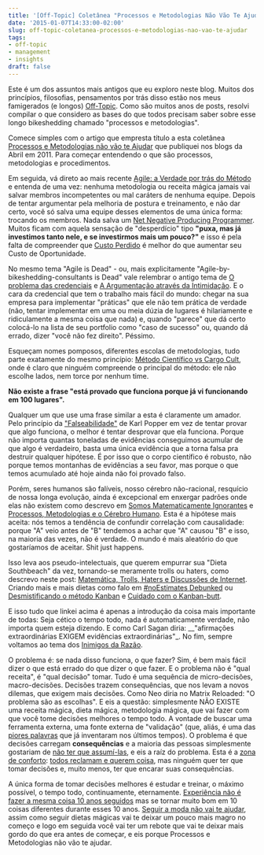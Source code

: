 ```yaml
---
title: '[Off-Topic] Coletânea "Processos e Metodologias Não Vão Te Ajudar!"'
date: '2015-01-07T14:33:00-02:00'
slug: off-topic-coletanea-processos-e-metodologias-nao-vao-te-ajudar
tags:
- off-topic
- management
- insights
draft: false
---
```


Este é um dos assuntos mais antigos que eu exploro neste blog. Muitos dos princípios, filosofias, pensamentos por trás disso estão nos meus famigerados (e longos) [Off-Topic](http://www.akitaonrails.com/Off-Topic). Como são muitos anos de posts, resolvi compilar o que considero as bases do que todos precisam saber sobre esse longo bikeshedding chamado "processos e metodologias".

Comece simples com o artigo que empresta título a esta coletânea [Processos e Metodologias não vão te Ajudar](http://www.akitaonrails.com/2013/05/24/processos-e-metodologias-nao-vao-te-ajudar#.VK1ZCYrF_SZ) que publiquei nos blogs da Abril em 2011. Para começar entendendo o que são processos, metodologias e procedimentos.

Em seguida, vá direto ao mais recente [Agile: a Verdade por trás do Método](http://www.akitaonrails.com/2014/09/28/off-topic-agile-a-verdade-por-tras-do-metodo#.VK1ZBorF_Sa) e entenda de uma vez: nenhuma metodologia ou receita mágica jamais vai salvar membros incompetentes ou mal caráters de nenhuma equipe. Depois de tentar argumentar pela melhoria de postura e treinamento, e não dar certo, você só salva uma equipe desses elementos de uma única forma: trocando os membros. Nada salva um [Net Negative Producing Programmer](http://www.akitaonrails.com/2009/03/30/off-topic-net-negative-producing-programmer). Muitos ficam com aquela sensação de "desperdício" tipo __"puxa, mas já investimos tanto nele, e se investirmos mais um pouco?"__ e isso é pela falta de compreender que [Custo Perdido](http://www.akitaonrails.com/2007/08/19/a-falcia-do-custo-perdido#.VK1aeIrF_SY) é melhor do que aumentar seu Custo de Oportunidade.

No mesmo tema "Agile is Dead" - ou, mais explicitamente "Agile-by-bikeshedding-consultants is Dead" vale relembrar o antigo tema de [O problema das credenciais](http://www.akitaonrails.com/2009/11/04/off-topic-o-problema-das-credenciais#.VK1Y-4rF_SZ) e [A Argumentação através da Intimidação](http://www.akitaonrails.com/2009/09/12/off-topic-a-argumenta--o-atrav-s-da-intimida--o#.VK1Y-IrF_SZ). E o cara da credencial que tem o trabalho mais fácil do mundo: chegar na sua empresa para implementar "práticas" que ele não tem prática de verdade (não, tentar implementar em uma ou meia dúzia de lugares é hilariamente e ridiculamente a mesma coisa que nada) e, quando "parece" que dá certo colocá-lo na lista de seu portfolio como "caso de sucesso" ou, quando dá errado, dizer "você não fez direito". Péssimo.

Esqueçam nomes pomposos, diferentes escolas de metodologias, tudo parte exatamente do mesmo princípio: [Método Científico vs Cargo Cult](http://www.akitaonrails.com/2008/12/16/off-topic-m-todo-cient-fico-vs-cargo-cult#.VK1Y9YrF_SZ), onde é claro que ninguém compreende o principal do método: ele não escolhe lados, nem torce por nenhum time. 

**Não existe a frase "está provado que funciona porque já vi funcionando em 100 lugares".**

Qualquer um que use uma frase similar a esta é claramente um amador. Pelo princípio da ["Falseabilidade"](http://en.wikipedia.org/wiki/Falsifiability) de Karl Popper em vez de tentar provar que algo funciona, o melhor é tentar desprovar que ela funciona. Porque não importa quantas toneladas de evidências conseguimos acumular de que algo é verdadeiro, basta uma única evidência que a torna falsa pra destruir qualquer hipótese. É por isso que o corpo científico é robusto, não porque temos montanhas de evidências a seu favor, mas porque o que temos acumulado até hoje ainda não foi provado falso.

Porém, seres humanos são falíveis, nosso cérebro não-racional, resquício de nossa longa evolução, ainda é excepcional em enxergar padrões onde elas não existem como descrevo em [Somos Matematicamente Ignorantes](http://www.akitaonrails.com/2008/3/1/off-topic-somos-matematicamente-ignorantes#.VK1ZAIrF_SZ) e [Processos, Metodologias e o Cérebro Humano](http://www.akitaonrails.com/2013/06/21/processos-metodologias-e-o-cerebro-humano#.VK1ZC4rF_SZ). Esta é a hipótese mais aceita: nós temos a tendência de confundir correlação com causalidade: porque "A" veio antes de "B" tendemos a achar que "A" causou "B" e isso, na maioria das vezes, não é verdade. O mundo é mais aleatório do que gostaríamos de aceitar. Shit just happens.

Isso leva aos pseudo-intelectuais, que querem empurrar sua "Dieta Southbeach" da vez, tornando-se meramente trolls ou haters, como descrevo neste post: [Matemática, Trolls, Haters e Discussões de Internet](http://www.akitaonrails.com/2013/10/30/off-topic-matematica-trolls-haters-e-discussoes-de-internet#.VK1Y_YrF_SZ). Criando mais e mais dietas como falo em [#noEstimates Debunked](http://www.akitaonrails.com/2013/10/07/off-topic-noestimates-debunked#.VK1ZMorF_SY) ou [Desmistificando o método Kanban](http://www.akitaonrails.com/2013/05/31/desmistificando-o-metodo-kanban#.VK1dH4rF_SY) e [Cuidado com o Kanban-butt](http://www.akitaonrails.com/2009/12/16/off-topic-cuidado-com-o-kanban-butt#.VK1dMIrF_SY).

E isso tudo que linkei acima é apenas a introdução da coisa mais importante de todas: Seja cético o tempo todo, nada é automaticamente verdade, não importa quem esteja dizendo. E como Carl Sagan diria: __"afirmações extraordinárias EXIGEM evidências extraordinárias"_. No fim, sempre voltamos ao tema dos [Inimigos da Razão](http://www.akitaonrails.com/2007/08/23/off-topic-inimigos-da-razo#.VK1diIrF_SY).

O problema é: se nada disso funciona, o que fazer? Sim, é bem mais fácil dizer o que está errado do que dizer o que fazer. E o problema não é "qual receita", é "qual decisão" tomar. Tudo é uma sequência de micro-decisões, macro-decisões. Decisões trazem consequências, que nos levam a novos dilemas, que exigem mais decisões. Como Neo diria no Matrix Reloaded: "O problema são as escolhas". E eis a questão: simplesmente NÃO EXISTE uma receita mágica, dieta mágica, metodologia mágica, que vai fazer com que você tome decisões melhores o tempo todo. A vontade de buscar uma ferramenta externa, uma fonte externa de "validação" (que, aliás, é uma das [piores palavras](http://startupi.com.br/2013/03/a-maioria-disse-que-usaria-meu-produto-vai-dar-certo-nao/) que já inventaram nos últimos tempos). O problema é que decisões carregam **consequências** e a maioria das pessoas simplesmente gostariam de [não ter que assumí-las](http://startupi.com.br/2013/05/pessoas-animais-racionais-o-id-e-o-ego-no-marketing/), e eis a raíz do problema. Esta é a [zona de conforto](http://startupi.com.br/2014/02/o-dilema-da-nova-geracao-empreender-ou-arranjar-um-emprego/): [todos reclamam e querem coisa](http://startupi.com.br/2013/07/zona-de-conforto-sair-as-ruas-nao-e-a-unica-solucao/), mas ninguém quer ter que tomar decisões e, muito menos, ter que encarar suas consequências.

A única forma de tomar decisões melhores é estudar e treinar, o máximo possível, o tempo todo, continuamente, eternamente. [Experiência não é fazer a mesma coisa 10 anos seguidos](http://www.akitaonrails.com/2014/05/02/off-topic-carreira-em-programacao-codificar-nao-e-programar) mas se tornar muito bom em 10 coisas diferentes durante esses 10 anos. [Seguir a moda não vai te ajudar](http://www.akitaonrails.com/2013/10/31/traducao-carta-para-um-jovem-programador-considerando-uma-startup), assim como seguir dietas mágicas vai te deixar um pouco mais magro no começo e logo em seguida você vai ter um rebote que vai te deixar mais gordo do que era antes de começar, e eis porque Processos e Metodologias não vão te ajudar.
